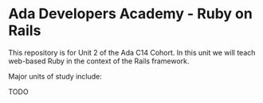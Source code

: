 # Ada Developers Academy - Ruby on Rails

This repository is for Unit 2 of the Ada C14 Cohort.  In this unit we will teach web-based Ruby in the context of the Rails framework.

Major units of study include:

TODO
